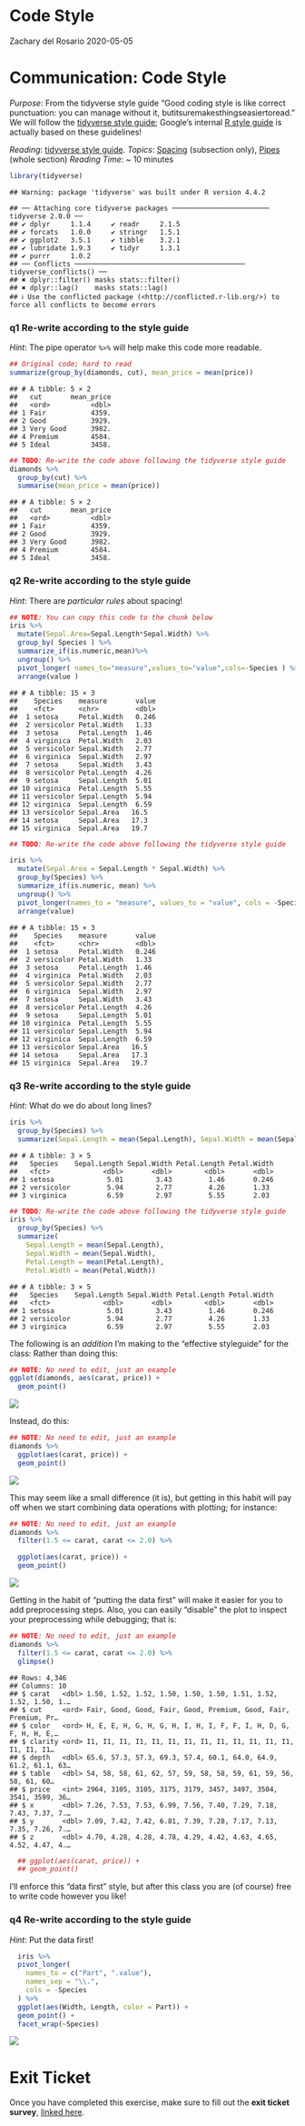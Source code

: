 Code Style
================
Zachary del Rosario
2020-05-05

# Communication: Code Style

*Purpose*: From the tidyverse style guide “Good coding style is like
correct punctuation: you can manage without it,
butitsuremakesthingseasiertoread.” We will follow the [tidyverse style
guide](https://style.tidyverse.org/); Google’s internal [R style
guide](https://google.github.io/styleguide/Rguide.html) is actually
based on these guidelines!

*Reading*: [tidyverse style guide](https://style.tidyverse.org/).
*Topics*: [Spacing](https://style.tidyverse.org/syntax.html#spacing)
(subsection only), [Pipes](https://style.tidyverse.org/pipes.html)
(whole section) *Reading Time*: ~ 10 minutes

``` r
library(tidyverse)
```

    ## Warning: package 'tidyverse' was built under R version 4.4.2

    ## ── Attaching core tidyverse packages ──────────────────────── tidyverse 2.0.0 ──
    ## ✔ dplyr     1.1.4     ✔ readr     2.1.5
    ## ✔ forcats   1.0.0     ✔ stringr   1.5.1
    ## ✔ ggplot2   3.5.1     ✔ tibble    3.2.1
    ## ✔ lubridate 1.9.3     ✔ tidyr     1.3.1
    ## ✔ purrr     1.0.2     
    ## ── Conflicts ────────────────────────────────────────── tidyverse_conflicts() ──
    ## ✖ dplyr::filter() masks stats::filter()
    ## ✖ dplyr::lag()    masks stats::lag()
    ## ℹ Use the conflicted package (<http://conflicted.r-lib.org/>) to force all conflicts to become errors

### **q1** Re-write according to the style guide

*Hint*: The pipe operator `%>%` will help make this code more readable.

``` r
## Original code; hard to read
summarize(group_by(diamonds, cut), mean_price = mean(price))
```

    ## # A tibble: 5 × 2
    ##   cut       mean_price
    ##   <ord>          <dbl>
    ## 1 Fair           4359.
    ## 2 Good           3929.
    ## 3 Very Good      3982.
    ## 4 Premium        4584.
    ## 5 Ideal          3458.

``` r
## TODO: Re-write the code above following the tidyverse style guide
diamonds %>%
  group_by(cut) %>%
  summarise(mean_price = mean(price))
```

    ## # A tibble: 5 × 2
    ##   cut       mean_price
    ##   <ord>          <dbl>
    ## 1 Fair           4359.
    ## 2 Good           3929.
    ## 3 Very Good      3982.
    ## 4 Premium        4584.
    ## 5 Ideal          3458.

### **q2** Re-write according to the style guide

*Hint*: There are *particular rules* about spacing!

``` r
## NOTE: You can copy this code to the chunk below
iris %>%
  mutate(Sepal.Area=Sepal.Length*Sepal.Width) %>%
  group_by( Species ) %>%
  summarize_if(is.numeric,mean)%>%
  ungroup() %>%
  pivot_longer( names_to="measure",values_to="value",cols=-Species ) %>%
  arrange(value )
```

    ## # A tibble: 15 × 3
    ##    Species    measure       value
    ##    <fct>      <chr>         <dbl>
    ##  1 setosa     Petal.Width   0.246
    ##  2 versicolor Petal.Width   1.33 
    ##  3 setosa     Petal.Length  1.46 
    ##  4 virginica  Petal.Width   2.03 
    ##  5 versicolor Sepal.Width   2.77 
    ##  6 virginica  Sepal.Width   2.97 
    ##  7 setosa     Sepal.Width   3.43 
    ##  8 versicolor Petal.Length  4.26 
    ##  9 setosa     Sepal.Length  5.01 
    ## 10 virginica  Petal.Length  5.55 
    ## 11 versicolor Sepal.Length  5.94 
    ## 12 virginica  Sepal.Length  6.59 
    ## 13 versicolor Sepal.Area   16.5  
    ## 14 setosa     Sepal.Area   17.3  
    ## 15 virginica  Sepal.Area   19.7

``` r
## TODO: Re-write the code above following the tidyverse style guide

iris %>%
  mutate(Sepal.Area = Sepal.Length * Sepal.Width) %>%
  group_by(Species) %>%
  summarize_if(is.numeric, mean) %>%
  ungroup() %>%
  pivot_longer(names_to = "measure", values_to = "value", cols = -Species) %>%
  arrange(value)
```

    ## # A tibble: 15 × 3
    ##    Species    measure       value
    ##    <fct>      <chr>         <dbl>
    ##  1 setosa     Petal.Width   0.246
    ##  2 versicolor Petal.Width   1.33 
    ##  3 setosa     Petal.Length  1.46 
    ##  4 virginica  Petal.Width   2.03 
    ##  5 versicolor Sepal.Width   2.77 
    ##  6 virginica  Sepal.Width   2.97 
    ##  7 setosa     Sepal.Width   3.43 
    ##  8 versicolor Petal.Length  4.26 
    ##  9 setosa     Sepal.Length  5.01 
    ## 10 virginica  Petal.Length  5.55 
    ## 11 versicolor Sepal.Length  5.94 
    ## 12 virginica  Sepal.Length  6.59 
    ## 13 versicolor Sepal.Area   16.5  
    ## 14 setosa     Sepal.Area   17.3  
    ## 15 virginica  Sepal.Area   19.7

### **q3** Re-write according to the style guide

*Hint*: What do we do about long lines?

``` r
iris %>%
  group_by(Species) %>%
  summarize(Sepal.Length = mean(Sepal.Length), Sepal.Width = mean(Sepal.Width), Petal.Length = mean(Petal.Length), Petal.Width = mean(Petal.Width))
```

    ## # A tibble: 3 × 5
    ##   Species    Sepal.Length Sepal.Width Petal.Length Petal.Width
    ##   <fct>             <dbl>       <dbl>        <dbl>       <dbl>
    ## 1 setosa             5.01        3.43         1.46       0.246
    ## 2 versicolor         5.94        2.77         4.26       1.33 
    ## 3 virginica          6.59        2.97         5.55       2.03

``` r
## TODO: Re-write the code above following the tidyverse style guide
iris %>%
  group_by(Species) %>%
  summarize(
    Sepal.Length = mean(Sepal.Length), 
    Sepal.Width = mean(Sepal.Width), 
    Petal.Length = mean(Petal.Length), 
    Petal.Width = mean(Petal.Width))
```

    ## # A tibble: 3 × 5
    ##   Species    Sepal.Length Sepal.Width Petal.Length Petal.Width
    ##   <fct>             <dbl>       <dbl>        <dbl>       <dbl>
    ## 1 setosa             5.01        3.43         1.46       0.246
    ## 2 versicolor         5.94        2.77         4.26       1.33 
    ## 3 virginica          6.59        2.97         5.55       2.03

The following is an *addition* I’m making to the “effective styleguide”
for the class: Rather than doing this:

``` r
## NOTE: No need to edit, just an example
ggplot(diamonds, aes(carat, price)) +
  geom_point()
```

![](d03-e-comm00-style-assignment_files/figure-gfm/nopipe-1.png)<!-- -->

Instead, do this:

``` r
## NOTE: No need to edit, just an example
diamonds %>%
  ggplot(aes(carat, price)) +
  geom_point()
```

![](d03-e-comm00-style-assignment_files/figure-gfm/withpipe-1.png)<!-- -->

This may seem like a small difference (it is), but getting in this habit
will pay off when we start combining data operations with plotting; for
instance:

``` r
## NOTE: No need to edit, just an example
diamonds %>%
  filter(1.5 <= carat, carat <= 2.0) %>%

  ggplot(aes(carat, price)) +
  geom_point()
```

![](d03-e-comm00-style-assignment_files/figure-gfm/withpipe-ops-1.png)<!-- -->

Getting in the habit of “putting the data first” will make it easier for
you to add preprocessing steps. Also, you can easily “disable” the plot
to inspect your preprocessing while debugging; that is:

``` r
## NOTE: No need to edit, just an example
diamonds %>%
  filter(1.5 <= carat, carat <= 2.0) %>%
  glimpse()
```

    ## Rows: 4,346
    ## Columns: 10
    ## $ carat   <dbl> 1.50, 1.52, 1.52, 1.50, 1.50, 1.50, 1.51, 1.52, 1.52, 1.50, 1.…
    ## $ cut     <ord> Fair, Good, Good, Fair, Good, Premium, Good, Fair, Premium, Pr…
    ## $ color   <ord> H, E, E, H, G, H, G, H, I, H, I, F, F, I, H, D, G, F, H, H, E,…
    ## $ clarity <ord> I1, I1, I1, I1, I1, I1, I1, I1, I1, I1, I1, I1, I1, I1, I1, I1…
    ## $ depth   <dbl> 65.6, 57.3, 57.3, 69.3, 57.4, 60.1, 64.0, 64.9, 61.2, 61.1, 63…
    ## $ table   <dbl> 54, 58, 58, 61, 62, 57, 59, 58, 58, 59, 61, 59, 56, 58, 61, 60…
    ## $ price   <int> 2964, 3105, 3105, 3175, 3179, 3457, 3497, 3504, 3541, 3599, 36…
    ## $ x       <dbl> 7.26, 7.53, 7.53, 6.99, 7.56, 7.40, 7.29, 7.18, 7.43, 7.37, 7.…
    ## $ y       <dbl> 7.09, 7.42, 7.42, 6.81, 7.39, 7.28, 7.17, 7.13, 7.35, 7.26, 7.…
    ## $ z       <dbl> 4.70, 4.28, 4.28, 4.78, 4.29, 4.42, 4.63, 4.65, 4.52, 4.47, 4.…

``` r
  ## ggplot(aes(carat, price)) +
  ## geom_point()
```

I’ll enforce this “data first” style, but after this class you are (of
course) free to write code however you like!

### **q4** Re-write according to the style guide

*Hint*: Put the data first!

``` r
  iris %>%
  pivot_longer(
    names_to = c("Part", ".value"),
    names_sep = "\\.",
    cols = -Species
  ) %>%
  ggplot(aes(Width, Length, color = Part)) +
  geom_point() +
  facet_wrap(~Species)
```

![](d03-e-comm00-style-assignment_files/figure-gfm/q4-description-1.png)<!-- -->

<!-- include-exit-ticket -->

# Exit Ticket

<!-- -------------------------------------------------- -->

Once you have completed this exercise, make sure to fill out the **exit
ticket survey**, [linked
here](https://docs.google.com/forms/d/e/1FAIpQLSeuq2LFIwWcm05e8-JU84A3irdEL7JkXhMq5Xtoalib36LFHw/viewform?usp=pp_url&entry.693978880=e-comm00-style-assignment.Rmd).
